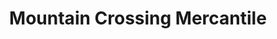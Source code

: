---
title: "Mountain Crossing Mercantile"
url: /jonas-ridge/mountain-crossing-mercantile/
shop: convenience
---